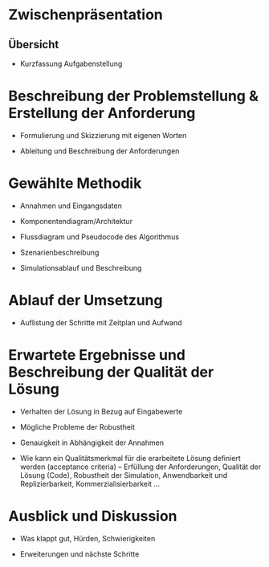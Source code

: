 # Zwischenpräsentation

## Übersicht

 - Kurzfassung Aufgabenstellung

# Beschreibung der Problemstellung & Erstellung der Anforderung

 - Formulierung und Skizzierung mit eigenen Worten

 - Ableitung und Beschreibung der Anforderungen

# Gewählte Methodik

 - Annahmen und Eingangsdaten

 - Komponentendiagram/Architektur

 - Flussdiagram und Pseudocode des Algorithmus

 - Szenarienbeschreibung

 - Simulationsablauf und Beschreibung

# Ablauf der Umsetzung

 - Auflistung der Schritte mit Zeitplan und Aufwand

# Erwartete Ergebnisse und Beschreibung der Qualität der Lösung

 - Verhalten der Lösung in Bezug auf Eingabewerte

 - Mögliche Probleme der Robustheit

 - Genauigkeit in Abhängigkeit der Annahmen

 - Wie kann ein Qualitätsmerkmal für die erarbeitete Lösung definiert werden (acceptance criteria) – Erfüllung der Anforderungen, Qualität der Lösung (Code), Robustheit der Simulation, Anwendbarkeit und Replizierbarkeit, Kommerzialisierbarkeit …

# Ausblick und Diskussion

 - Was klappt gut, Hürden, Schwierigkeiten

 - Erweiterungen und nächste Schritte
